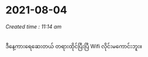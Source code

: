# 2021-08-04
###### *Created time : 11:14 am*

ဒီနေ့ကားရေဆေးတယ်
တရားထိုင်ပြီးပြီ
Wifi လိုင်းမကောင်းဘူး။